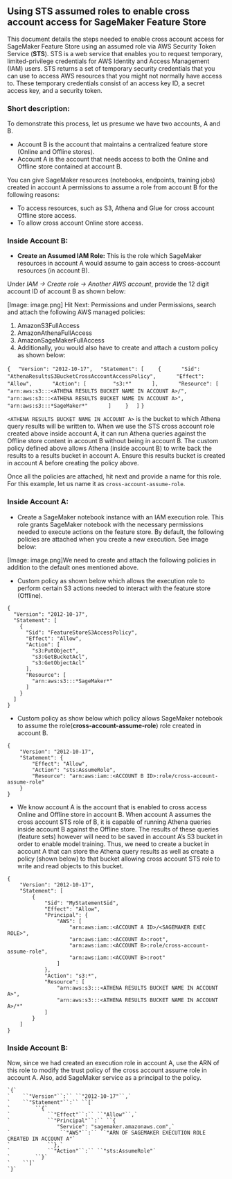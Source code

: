 ## Using STS assumed roles to enable cross account access for SageMaker Feature Store

This document details the steps needed to enable cross account access for SageMaker Feature Store using an assumed role via AWS Security Token Service (**STS**). STS is a web service that enables you to request temporary, limited-privilege credentials for AWS Identity and Access Management (IAM) users. STS returns a set of temporary security credentials that you can use to access AWS resources that you might not normally have access to. These temporary credentials consist of an access key ID, a secret access key, and a security token.


### Short description:

To demonstrate this process, let us presume we have two accounts, A and B.

* Account B is the account that maintains a centralized feature store (Online and Offline stores).
* Account A is the account that needs access to both the Online and Offline store contained at account B. 

You can give SageMaker resources (notebooks, endpoints, training jobs)  created in account A permissions to assume a role from account B for the following reasons:

* To access resources, such as S3, Athena and Glue for cross account Offline store access.
* To allow cross account Online store access.

### Inside Account B:

* **Create an Assumed IAM Role:** This is the role which SageMaker resources in account A would assume to gain access to cross-account resources (in account B). 


Under *IAM → Create role →  Another AWS account*, provide the 12 digit account ID of account B as shown below:

[Image: image.png]
Hit Next: Permissions and under Permissions, search and attach the following AWS managed policies:


1. AmazonS3FullAccess
2. AmazonAthenaFullAccess
3. AmazonSageMakerFullAccess
4. Additionally, you would also have to create and attach a custom policy as shown below:


`{`
`  "Version": "2012-10-17",`
`  "Statement": [`
`    {`
`      "Sid": "AthenaResultsS3BucketCrossAccountAccessPolicy",`
`      "Effect": "Allow",`
`      "Action": [`
`        "s3:*"`
`      ],`
`      "Resource": [`
`        "arn:aws:s3:::<ATHENA RESULTS BUCKET NAME IN ACCOUNT A>/",`
`        "arn:aws:s3:::<ATHENA RESULTS BUCKET NAME IN ACCOUNT A>",`
`        "arn:aws:s3:::*SageMaker*"`
`      ]`
`    }`
`  ]`
`}`

`<ATHENA RESULTS BUCKET NAME IN ACCOUNT A>` is the bucket to which Athena query results will be written to. When we use the STS cross account role created above inside account A, it can run Athena queries against the Offline store content in account B without being in account B. The custom policy defined above allows Athena (inside account B) to write back the results to a results bucket in account A. Ensure this results bucket is created in account A before creating the policy above.

Once all the policies are attached, hit next and provide a name for this role. For this example, let us name it as `cross-account-assume-role`.

### **Inside Account A:**

* Create a SageMaker notebook instance with an IAM execution role. This role grants SageMaker notebook with the necessary permissions needed to execute actions on the feature store. By default, the following policies are attached when you create a new execution. See image below:

[Image: image.png]We need to create and attach the following policies in addition to the default ones mentioned above. 

* Custom policy as shown below which allows the execution role to perform certain S3 actions needed to interact with the feature store (Offline).

```
{
  "Version": "2012-10-17",
  "Statement": [
    {
      "Sid": "FeatureStoreS3AccessPolicy",
      "Effect": "Allow",
      "Action": [
        "s3:PutObject",
        "s3:GetBucketAcl",
        "s3:GetObjectAcl"
      ],
      "Resource": [
        "arn:aws:s3:::*SageMaker*"
      ]
    }
  ]
}
```

* Custom policy as show below which policy allows SageMaker notebook to assume the role(**cross-account-assume-role**) role created in account B.

```
{
    "Version": "2012-10-17",
    "Statement": {
        "Effect": "Allow",
        "Action": "sts:AssumeRole",
        "Resource": "arn:aws:iam::<ACCOUNT B ID>:role/cross-account-assume-role"
    }
}
```

* We know account A is the account that is enabled to cross access Online and Offline store in account B. When account A assumes the cross account STS role of B, it is capable of running Athena queries inside account B against the Offline store. The results of these queries (feature sets) however will need to be saved in account A’s S3 bucket in order to enable model training. Thus, we need to create a bucket in account A that can store the Athena query results as well as create a policy (shown below) to that bucket allowing cross account STS role to write and read objects to this bucket. 

```
{
    "Version": "2012-10-17",
    "Statement": [
        {
            "Sid": "MyStatementSid",
            "Effect": "Allow",
            "Principal": {
                "AWS": [
                    "arn:aws:iam::<ACCOUNT A ID>/<SAGEMAKER EXEC ROLE>",
                    "arn:aws:iam::<ACCOUNT A>:root",
                    "arn:aws:iam::<ACCOUNT B>:role/cross-account-assume-role",
                    "arn:aws:iam::<ACCOUNT B>:root"
                ]
            },
            "Action": "s3:*",
            "Resource": [
                "arn:aws:s3:::<ATHENA RESULTS BUCKET NAME IN ACCOUNT A>",
                "arn:aws:s3:::<ATHENA RESULTS BUCKET NAME IN ACCOUNT A>/*"
            ]
        }
    ]
}
```

### **Inside Account B:**

Now, since we had created an execution role in account A, use the ARN of this role to modify the trust policy of the cross account assume role in account A. Also, add SageMaker service as a principal to the policy.


```
`{`
`    ``"Version"``:`` ``"2012-10-17"``,`
`    ``"Statement"``:`` ``[`
`        ``{`
`            ``"Effect"``:`` ``"Allow"``,`
`            ``"Principal"``:`` ``{
                "Service": "sagemaker.amazonaws.com",`
`                ``"AWS"``:`` ``"ARN OF SAGEMAKER EXECUTION ROLE CREATED IN ACCOUNT A"`
`            ``},`
`            ``"Action"``:`` ``"sts:AssumeRole"`
`        ``}`
`    ``]`
`}`
```



